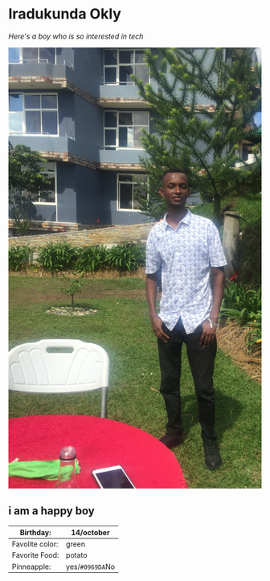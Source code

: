 # Iradukunda Okly

_Here's a boy who is so interested in tech_

![happy time](photo.png "his picture")

 ## i am a happy boy


| Birthday:  | 14/october |
| ------------- | ------------- |
| Favolite color:  | green   |
| Favorite Food: | potato   |
| Pinneapple: | yes/`#0969DA`No    |








